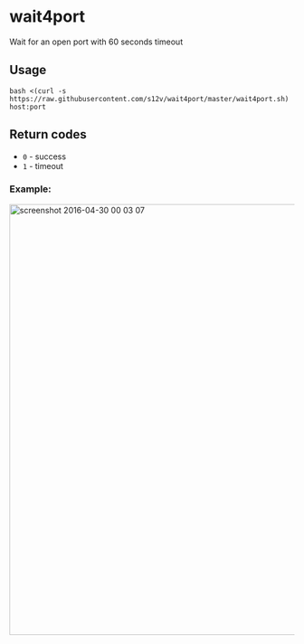 # wait4port

Wait for an open port with 60 seconds timeout

## Usage

```
bash <(curl -s https://raw.githubusercontent.com/s12v/wait4port/master/wait4port.sh) host:port
```

## Return codes

* `0` - success
* `1` - timeout

### Example:

<img width="762" alt="screenshot 2016-04-30 00 03 07" src="https://cloud.githubusercontent.com/assets/1462574/14930790/edd39286-0e66-11e6-821a-006f43691318.png">

